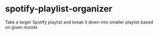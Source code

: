 # spotify-playlist-organizer
Take a larger Spotify playlist and break it down into smaller playlist based on given moods
